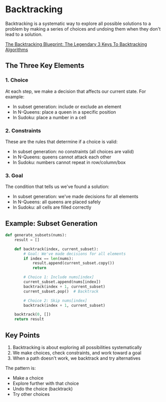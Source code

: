 # Backtracking

Backtracking is a systematic way to explore all possible solutions to a problem by making a series of choices and undoing them when they don't lead to a solution.

[The Backtracking Blueprint: The Legendary 3 Keys To Backtracking Algorithms](https://www.youtube.com/watch?v=Zq4upTEaQyM)

## The Three Key Elements

### 1. Choice
At each step, we make a decision that affects our current state. For example:
- In subset generation: include or exclude an element
- In N-Queens: place a queen in a specific position
- In Sudoku: place a number in a cell

### 2. Constraints
These are the rules that determine if a choice is valid:
- In subset generation: no constraints (all choices are valid)
- In N-Queens: queens cannot attack each other
- In Sudoku: numbers cannot repeat in row/column/box

### 3. Goal
The condition that tells us we've found a solution:
- In subset generation: we've made decisions for all elements
- In N-Queens: all queens are placed safely
- In Sudoku: all cells are filled correctly

## Example: Subset Generation
```python
def generate_subsets(nums):
    result = []

    def backtrack(index, current_subset):
        # Goal: We've made decisions for all elements
        if index == len(nums):
            result.append(current_subset.copy())
            return

        # Choice 1: Include nums[index]
        current_subset.append(nums[index])
        backtrack(index + 1, current_subset)
        current_subset.pop()  # Backtrack

        # Choice 2: Skip nums[index]
        backtrack(index + 1, current_subset)

    backtrack(0, [])
    return result
```

## Key Points
1. Backtracking is about exploring all possibilities systematically
2. We make choices, check constraints, and work toward a goal
3. When a path doesn't work, we backtrack and try alternatives

The pattern is:
 - Make a choice
 - Explore further with that choice
 - Undo the choice (backtrack)
 - Try other choices
